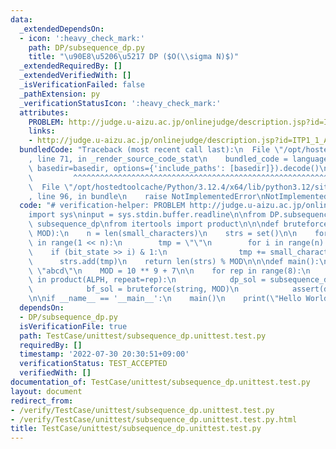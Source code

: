 ```yaml
---
data:
  _extendedDependsOn:
  - icon: ':heavy_check_mark:'
    path: DP/subsequence_dp.py
    title: "\u90E8\u5206\u5217 DP ($O(\\sigma N)$)"
  _extendedRequiredBy: []
  _extendedVerifiedWith: []
  _isVerificationFailed: false
  _pathExtension: py
  _verificationStatusIcon: ':heavy_check_mark:'
  attributes:
    PROBLEM: http://judge.u-aizu.ac.jp/onlinejudge/description.jsp?id=ITP1_1_A
    links:
    - http://judge.u-aizu.ac.jp/onlinejudge/description.jsp?id=ITP1_1_A
  bundledCode: "Traceback (most recent call last):\n  File \"/opt/hostedtoolcache/Python/3.12.4/x64/lib/python3.12/site-packages/onlinejudge_verify/documentation/build.py\"\
    , line 71, in _render_source_code_stat\n    bundled_code = language.bundle(stat.path,\
    \ basedir=basedir, options={'include_paths': [basedir]}).decode()\n          \
    \         ^^^^^^^^^^^^^^^^^^^^^^^^^^^^^^^^^^^^^^^^^^^^^^^^^^^^^^^^^^^^^^^^^^^^^^^^^^^^^^^^^\n\
    \  File \"/opt/hostedtoolcache/Python/3.12.4/x64/lib/python3.12/site-packages/onlinejudge_verify/languages/python.py\"\
    , line 96, in bundle\n    raise NotImplementedError\nNotImplementedError\n"
  code: "# verification-helper: PROBLEM http://judge.u-aizu.ac.jp/onlinejudge/description.jsp?id=ITP1_1_A\n\
    import sys\ninput = sys.stdin.buffer.readline\n\nfrom DP.subsequence_dp import\
    \ subsequence_dp\nfrom itertools import product\n\n\ndef bruteforce(small_characters,\
    \ MOD):\n    n = len(small_characters)\n    strs = set()\n\n    for bit_state\
    \ in range(1 << n):\n        tmp = \"\"\n        for i in range(n):\n        \
    \    if (bit_state >> i) & 1:\n                tmp += small_characters[i]\n  \
    \      strs.add(tmp)\n    return len(strs) % MOD\n\n\ndef main():\n    ALPH =\
    \ \"abcd\"\n    MOD = 10 ** 9 + 7\n\n    for rep in range(8):\n        for string\
    \ in product(ALPH, repeat=rep):\n            dp_sol = subsequence_dp(string, MOD)\n\
    \            bf_sol = bruteforce(string, MOD)\n            assert(dp_sol == bf_sol)\n\
    \n\nif __name__ == '__main__':\n    main()\n    print(\"Hello World\")\n"
  dependsOn:
  - DP/subsequence_dp.py
  isVerificationFile: true
  path: TestCase/unittest/subsequence_dp.unittest.test.py
  requiredBy: []
  timestamp: '2022-07-30 20:30:51+09:00'
  verificationStatus: TEST_ACCEPTED
  verifiedWith: []
documentation_of: TestCase/unittest/subsequence_dp.unittest.test.py
layout: document
redirect_from:
- /verify/TestCase/unittest/subsequence_dp.unittest.test.py
- /verify/TestCase/unittest/subsequence_dp.unittest.test.py.html
title: TestCase/unittest/subsequence_dp.unittest.test.py
---
```


